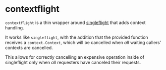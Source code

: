 # contextflight

`contextflight` is a thin wrapper around [singleflight](https://pkg.go.dev/golang.org/x/sync/singleflight) that adds
context handling.

It works like `singleflight`, with the addition that the provided function receives a `context.Context`, which will
be cancelled when _all_ waiting callers' contexts are cancelled.

This allows for correctly cancelling an expensive operation inside of singleflight only when _all_ requesters have
canceled their requests.
